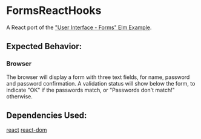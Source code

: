 # FormsReactHooks

A React port of the ["User Interface - Forms" Elm Example](https://elm-lang.org/examples/forms).

## Expected Behavior:

### Browser

The browser will display a form with three text fields, for name, password and password confirmation. A validation status will show below the form, to indicate "OK" if the passwords match, or "Passwords don't match!" otherwise.

## Dependencies Used:

[react](https://www.npmjs.com/package/react)
[react-dom](https://www.npmjs.com/package/react-dom)
